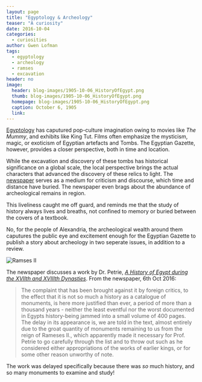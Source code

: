 ```yaml
---
layout: page
title: "Egyptology & Archeology"
teaser: "A curiosity"
date: 2016-10-04
categories:
  - curiosities
author: Gwen Lofman
tags:
  - egyptology
  - archeology
  - ramses
  - excavation
header: no
image:
  header: blog-images/1905-10-06_HistoryOfEgypt.png
  thumb: blog-images/1905-10-06_HistoryOfEgypt.png
  homepage: blog-images/1905-10-06_HistoryOfEgypt.png
  caption: October 6, 1905
  link:
---
```

[Egyptology](https://www.britannica.com/science/Egyptology) has caputured pop-culture imagination owing to movies like _The Mummy_, and exhibits like King Tut.  Films often emphasize the mysticism, magic, or exoticism of Egyptian artefacts and Tombs.  The Egyptian Gazette, however, provides a closer perspective, both in time and location.

While the excavation and discovery of these tombs has historical significance on a global scale, the local perspective brings the actual characters that advanced the discovery of these relics to light.  The [newspaper](https://github.com/Lionex/dig-eg-gaz/blob/7dbde112756552ed412ee7145eb84208ffe34fd4/ocr/1905-10-06-p3.txt#L88) serves as a medium for criticism and discourse, which time and distance have buried.  The newspaper even brags about the abundance of archeological remains in region.

This liveliness caught me off guard, and reminds me that the study of history always lives and breaths, not confined to memory or buried between the covers of a textbook.

No, for the people of Alexandria, the archeological wealth around them caputures the public eye and excitement enough for the Egyptian Gazette to publish a story about archeology in two seperate issues, in addition to a review.

![Ramses II](https://upload.wikimedia.org/wikipedia/en/7/7d/Colossus_of_Ramesses_II_restored.jpg)

The newspaper discusses a work by Dr. Petrie, _[A History of Egypt during the XVIIth and XVIIIth Dynasties](https://archive.org/details/cu31924085360844)_. From the newspaper, 6th Oct 2016:

> The complaint that has been brought against it by foreign critics, to the effect that it is not so much a history as a catalogue of monuments, is here more justified than ever, a period of more than a thousand years - neither the least eventful nor the worst documented in Egypts history-being jammed into a small volume of 400 pages. The delay in its appearance is, we are told in the text, almost entirely due to the groat quantity of monuments remaining to us from the reign of Rameses II., which apparently made it necessary for Prof. Petrie to go carefully through the list and to throw out such as he considered either appropriations of the works of earlier kings, or for some other reason unworthy of note.

The work was delayed specifically because there was _so_ much history, and so many monuments to examine and study!
